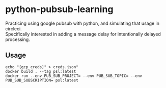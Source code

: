 # python-pubsub-learning
Practicing using google pubsub with python, and simulating that usage in circleci.  
Specifically interested in adding a message delay for intentionally delayed processing.

## Usage
```
echo "[gcp_creds]" > creds.json"
docker build . --tag psl:latest
docker run --env PUB_SUB_PROJECT= --env PUB_SUB_TOPIC= --env PUB_SUB_SUBSCRIPTION= psl:latest
```
